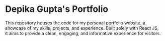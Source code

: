 # Depika Gupta's Portfolio

This repository houses the code for my personal portfolio website, a showcase of my skills, projects, and experience. Built solely with React JS, it aims to provide a clean, engaging, and informative experience for visitors.